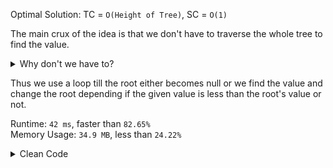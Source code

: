 Optimal Solution: TC = `O(Height of Tree)`, SC = `O(1)`

The main crux of the idea is that we don't have to traverse the whole tree to find the value. <br>
<details><summary>Why don't we have to?</summary>

The tree given is a [binary search tree](https://en.wikipedia.org/wiki/Binary_search_tree). Hence, if the given value is less than the current node's value, we can conclude, that every node in the right subtree of the current node cannot be an answer and vice-versa if the value is greater than the current node's value. 

</details>

Thus we use a loop till the root either becomes null or we find the value and change the root depending if the given value is less than the root's value or not. <br>

Runtime: `42 ms`, faster than `82.65%`<br>
Memory Usage: `34.9 MB`, less than `24.22%`<br>

<details><summary>Clean Code</summary>

![](https://github.com/archishmanghos/code-images/blob/master/Leetcode-700.png)

</details>